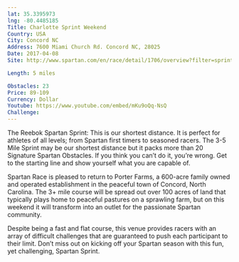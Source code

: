 ```yaml
---
lat: 35.3395973
lng: -80.4485185
Title: Charlotte Sprint Weekend
Country: USA
City: Concord NC
Address: 7600 Miami Church Rd. Concord NC, 28025
Date: 2017-04-08
Site: http://www.spartan.com/en/race/detail/1706/overview?filter=sprint

Length: 5 miles

Obstacles: 23
Price: 89-109
Currency: Dollar
Youtube: https://www.youtube.com/embed/mKu9oQq-NsQ
Challenge:
---
```


The Reebok Spartan Sprint: This is our shortest distance. It is perfect for athletes of all levels; from Spartan first timers to seasoned racers. The 3-5 Mile Sprint may be our shortest distance but it packs more than 20 Signature Spartan Obstacles. If you think you can’t do it, you’re wrong. Get to the starting line and show yourself what you are capable of.

Spartan Race is pleased to return to Porter Farms, a 600-acre family owned and operated establishment in the peaceful town of Concord, North Carolina. The 3+ mile course will be spread out over 100 acres of land that typically plays home to peaceful pastures on a sprawling farm, but on this weekend it will transform into an outlet for the passionate Spartan community.

Despite being a fast and flat course, this venue provides racers with an array of difficult challenges that are guaranteed to push each participant to their limit. Don’t miss out on kicking off your Spartan season with this fun, yet challenging, Spartan Sprint.